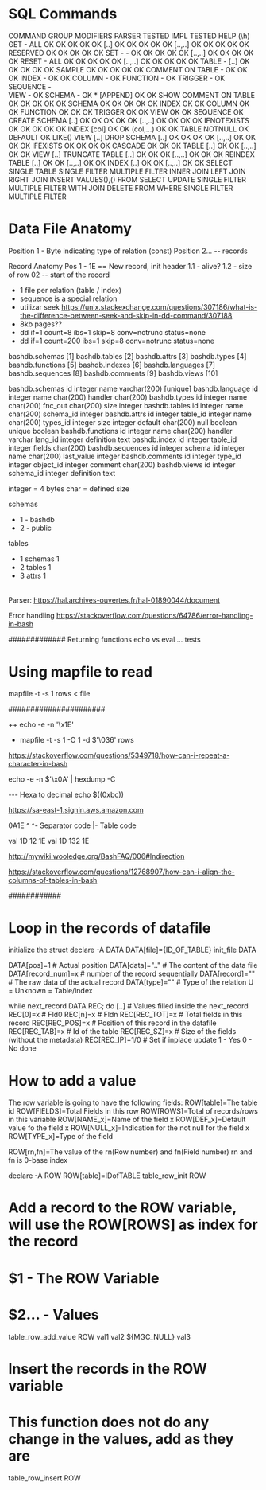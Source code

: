 # SQL Commands

COMMAND		GROUP				MODIFIERS 		PARSER	TESTED	IMPL	TESTED	HELP (\h)
GET				-						ALL						OK			OK			OK		OK			OK
											[..]      		OK			OK			OK		OK			OK
											[..,..]				OK			OK			OK		OK			OK
											RESERVED			OK			OK			OK		OK			OK
SET				-						-							OK			OK			OK		OK			OK
											[..,..]				OK			OK			OK		OK			OK
RESET			-						ALL						OK			OK			OK		OK			OK
											[..,..]				OK			OK			OK		OK			OK
TABLE			-						[..]					OK			OK			OK		OK			OK
											SAMPLE				OK			OK			OK		OK			OK
COMMENT	ON	TABLE			-							OK			OK			OK
						INDEX			-							OK			OK
						COLUMN		-							OK
						FUNCTION	-							OK
						TRIGGER		-							OK
						SEQUENCE	-							
						VIEW			-							OK
						SCHEMA		-							OK
						*					[APPEND]			OK			OK
SHOW			COMMENT ON 	TABLE					OK			OK			OK		OK			OK
											SCHEMA				OK			OK			OK		OK			OK
											INDEX					OK			OK
											COLUMN				OK			OK
											FUNCTION			OK			OK			OK
											TRIGGER				OK			OK
											VIEW					OK			OK
											SEQUENCE			OK
CREATE		SCHEMA			[..]					OK			OK			OK		OK			OK
											[..,..]				OK			OK			OK						OK
											IFNOTEXISTS		OK			OK			OK		OK			OK
					INDEX				[col]					OK							OK
											(col,...)			OK							OK
					TABLE				NOTNULL				OK
											DEFAULT				OK
											LIKE()
					VIEW				[..]
DROP			SCHEMA			[..]					OK			OK			OK						OK
											[..,..]				OK			OK			OK						OK
											IFEXISTS			OK			OK			OK						OK
											CASCADE				OK			OK										OK
					TABLE				[..]					OK			OK
											[..,..]				OK			OK
					VIEW				[..]
TRUNCATE	TABLE				[..]					OK			OK			OK
											[..,..]				OK			OK			OK
REINDEX		TABLE				[..]					OK			OK
											[..,..]				OK			OK
					INDEX				[..]					OK			OK
											[..,..]				OK			OK
SELECT	SINGLE TABLE
				SINGLE FILTER
				MULTIPLE FILTER
				INNER JOIN
				LEFT JOIN
				RIGHT JOIN
INSERT	VALUES(),()
				FROM SELECT
UPDATE	SINGLE FILTER
				MULTIPLE FILTER
				WITH JOIN
DELETE	FROM
				WHERE
				SINGLE FILTER
				MULTIPLE FILTER

# Data File Anatomy

Position 1 - Byte indicating type of relation (const)
Position 2... -- records

Record Anatomy
Pos 1 - 1E == New record, init header
    1.1 - alive?
    1.2 - size of row
02 -- start of the record

* 1 file per relation (table / index)
* sequence is a special relation
* utilizar seek https://unix.stackexchange.com/questions/307186/what-is-the-difference-between-seek-and-skip-in-dd-command/307188 
* 8kb pages?? 
* dd if=1 count=8 ibs=1 skip=8 conv=notrunc status=none
* dd if=1 count=200 ibs=1 skip=8 conv=notrunc status=none

bashdb.schemas   [1]
bashdb.tables    [2]
bashdb.attrs     [3]
bashdb.types     [4]
bashdb.functions [5]
bashdb.indexes	 [6]
bashdb.languages [7]
bashdb.sequences [8]
bashdb.comments  [9]
bashdb.views     [10]

bashdb.schemas
	id   			integer
	name 			varchar(200) [unique]
bashdb.language
	id				integer
	name			char(200)
	handler		char(200)
bashdb.types
	id				integer
	name			char(200)
	fnc_out		char(200)
	size			integer
bashdb.tables
	id				integer
	name 			char(200)
	schema_id	integer
bashdb.attrs
	id				integer
	table_id	integer
	name			char(200)
	types_id	integer
	size			integer
	default		char(200)
	null			boolean
	unique		boolean
bashdb.functions
	id					integer
	name				char(200)
	handler			varchar
	lang_id			integer
	definition	text
bashdb.index
	id				integer
	table_id	integer
	fields		char(200)
bashdb.sequences
	id					integer
	schema_id		integer
	name				char(200)
	last_value	integer
bashdb.comments
	id				integer
	type_id		integer
	object_id	integer
	comment		char(200)
bashdb.views
  id					integer
	schema_id		integer
	definition	text

integer = 4 bytes
char = defined size

schemas
  - 1 - bashdb
  - 2 - public

tables
  - 1 schemas 1
  - 2 tables 1
  - 3 attrs 1

###### 
Parser: https://hal.archives-ouvertes.fr/hal-01890044/document

Error handling https://stackoverflow.com/questions/64786/error-handling-in-bash


#############
Returning functions
echo vs eval ... tests

# Using mapfile to read
mapfile -t -s 1 rows  < file

######################


++ echo -e -n '\x1E'
+ mapfile -t -s 1 -O 1 -d $'\036' rows

https://stackoverflow.com/questions/5349718/how-can-i-repeat-a-character-in-bash

echo -e -n $'\x0A' | hexdump -C


--- Hexa to decimal
echo $((0xbc))

https://sa-east-1.signin.aws.amazon.com

0A1E
^ ^- Separator code
|- Table code

val 1D 12 1E
val 1D 132 1E

http://mywiki.wooledge.org/BashFAQ/006#Indirection

https://stackoverflow.com/questions/12768907/how-can-i-align-the-columns-of-tables-in-bash


############
# Loop in the records of datafile

initialize the struct
declare -A DATA
DATA[file]={ID_OF_TABLE}
init_file DATA

DATA[pos]=1     	# Actual position
DATA[data]=".."		# The content of the data file
DATA[record_num]=x	# number of the record sequentially
DATA[record]=""		# The raw data of the actual record
DATA[type]=""		# Type of the relation U = Unknown = Table/index

while next_record DATA REC; do
	[..]
	# Values filled inside the next_record
	REC[0]=x		# Fld0
	REC[n]=x		# Fldn
	REC[REC_TOT]=x	# Total fields in this record
	REC[REC_POS]=x	# Position of this record in the datafile
	REC[REC_TAB]=x	# Id of the table
	REC[REC_SZ]=x   # Size of the fields (without the metadata)
	REC[REC_IP]=1/0	# Set if inplace update 1 - Yes 0 - No
done

# How to add a value

The row variable is going to have the following fields:
ROW[table]=The table id
ROW[FIELDS]=Total Fields in this row
ROW[ROWS]=Total of records/rows in this variable
ROW[NAME_x]=Name of the field x
ROW[DEF_x]=Default value fo the field x
ROW[NULL_x]=Indication for the not null for the field x
ROW[TYPE_x]=Type of the field

ROW[rn,fn]=The value of the rn(Row number) and fn(Field number)
	rn and fn is 0-base index

declare -A ROW
ROW[table]=IDofTABLE
table_row_init ROW

# Add a record to the ROW variable, will use the ROW[ROWS] as index for the record
# $1 - The ROW Variable
# $2... - Values
table_row_add_value ROW val1 val2 ${MGC_NULL} val3

# Insert the records in the ROW variable
# This function does not do any change in the values, add as they are
table_row_insert ROW


